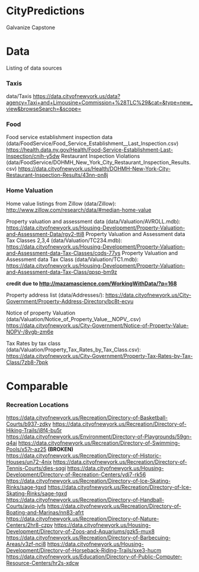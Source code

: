 # CityPredictions
Galvanize Capstone

# Data

Listing of data sources

### Taxis

data/Taxis
https://data.cityofnewyork.us/data?agency=Taxi+and+Limousine+Commission+%28TLC%29&cat=&type=new_view&browseSearch=&scope=

### Food

Food service establishment inspection data (data/FoodService/Food_Service_Establishment__Last_Inspection.csv)
https://health.data.ny.gov/Health/Food-Service-Establishment-Last-Inspection/cnih-y5dw
Restaurant Inspection Violations (data/FoodService/DOHMH_New_York_City_Restaurant_Inspection_Results.csv)
https://data.cityofnewyork.us/Health/DOHMH-New-York-City-Restaurant-Inspection-Results/43nn-pn8j

### Home Valuation

Home value listings from Zillow (data/Zillow):
http://www.zillow.com/research/data/#median-home-value

Property valuation and assessment data (data/Valuation/AVROLL.mdb):
https://data.cityofnewyork.us/Housing-Development/Property-Valuation-and-Assessment-Data/rgy2-tti8
Property Valuation and Assessment data Tax Classes 2,3,4 (data/Valuation/TC234.mdb):
https://data.cityofnewyork.us/Housing-Development/Property-Valuation-and-Assessment-data-Tax-Classes/cqds-77ys
Property Valuation and Assessment data Tax Class (data/Valuation/TC1.mdb):
https://data.cityofnewyork.us/Housing-Development/Property-Valuation-and-Assessment-data-Tax-Class/qpsp-bm9z

**credit due to http://mazamascience.com/WorkingWithData/?p=168**

Property address list (data/Addresses/):
https://data.cityofnewyork.us/City-Government/Property-Address-Directory/bc8t-ecyu

Notice of property Valuation (data/Valuation/Notice_of_Property_Value__NOPV_.csv)
https://data.cityofnewyork.us/City-Government/Notice-of-Property-Value-NOPV-/8vgb-zm6e

Tax Rates by tax class (data/Valuation/Property_Tax_Rates_by_Tax_Class.csv):
https://data.cityofnewyork.us/City-Government/Property-Tax-Rates-by-Tax-Class/7zb8-7bpk

# Comparable

### Recreation Locations

https://data.cityofnewyork.us/Recreation/Directory-of-Basketball-Courts/b937-zdky
https://data.cityofnewyork.us/Recreation/Directory-of-Hiking-Trails/i8f4-bu5r
https://data.cityofnewyork.us/Environment/Directory-of-Playgrounds/59gn-q4ai
https://data.cityofnewyork.us/Recreation/Directory-of-Swimming-Pools/x57r-az25 **(BROKEN)**
https://data.cityofnewyork.us/Recreation/Directory-of-Historic-Houses/un72-4nix
https://data.cityofnewyork.us/Recreation/Directory-of-Tennis-Courts/dies-sqgi
https://data.cityofnewyork.us/Housing-Development/Directory-of-Recreation-Centers/ydj7-rk56
https://data.cityofnewyork.us/Recreation/Directory-of-Ice-Skating-Rinks/sage-tgxd
https://data.cityofnewyork.us/Recreation/Directory-of-Ice-Skating-Rinks/sage-tgxd
https://data.cityofnewyork.us/Recreation/Directory-of-Handball-Courts/aviq-jvfs
https://data.cityofnewyork.us/Recreation/Directory-of-Boating-and-Marinas/nn83-afrt
https://data.cityofnewyork.us/Recreation/Directory-of-Nature-Centers/2hr8-czpv
https://data.cityofnewyork.us/Housing-Development/Directory-of-Zoos-and-Aquariums/gzk5-mux8
https://data.cityofnewyork.us/Recreation/Directory-of-Barbecuing-Areas/v3zf-nci8
https://data.cityofnewyork.us/Housing-Development/Directory-of-Horseback-Riding-Trails/sxe3-hucm
https://data.cityofnewyork.us/Education/Directory-of-Public-Computer-Resource-Centers/hr2s-xdcw
